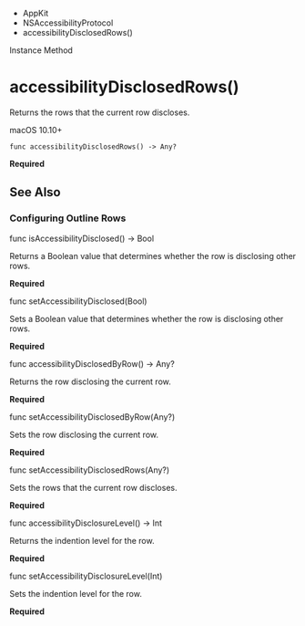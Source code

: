 

- AppKit
- NSAccessibilityProtocol
-  accessibilityDisclosedRows() 

Instance Method

# accessibilityDisclosedRows()

Returns the rows that the current row discloses.

macOS 10.10+

``` source
func accessibilityDisclosedRows() -> Any?
```

**Required**

## See Also

### Configuring Outline Rows

func isAccessibilityDisclosed() -> Bool

Returns a Boolean value that determines whether the row is disclosing other rows.

**Required**

func setAccessibilityDisclosed(Bool)

Sets a Boolean value that determines whether the row is disclosing other rows.

**Required**

func accessibilityDisclosedByRow() -> Any?

Returns the row disclosing the current row.

**Required**

func setAccessibilityDisclosedByRow(Any?)

Sets the row disclosing the current row.

**Required**

func setAccessibilityDisclosedRows(Any?)

Sets the rows that the current row discloses.

**Required**

func accessibilityDisclosureLevel() -> Int

Returns the indention level for the row.

**Required**

func setAccessibilityDisclosureLevel(Int)

Sets the indention level for the row.

**Required**

